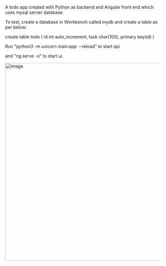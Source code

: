 A todo app created with Python as backend and Angular front end which uses mysql server database.

To test, create a database in Workbench called mydb and create a table as per below:

create table todo (
id int auto_increment, 
task char(100),
primary key(id)
)

Run "python3 -m uvicorn main:app --reload" to start api 

and "ng serve -o" to start ui.


<img width="641" alt="image" src="https://github.com/user-attachments/assets/5b4d5680-a1b7-4c74-9699-c5e538f863c8">

